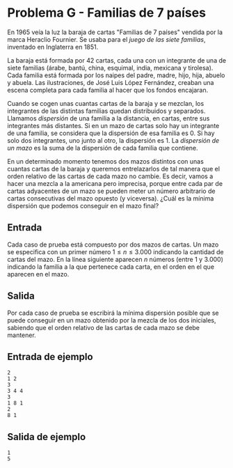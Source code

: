 # Problema G - Familias de 7 países

En 1965 veía la luz la baraja de cartas "Familias de 7 países" vendida por la
marca Heraclio Fournier. Se usaba para el *juego de las siete familias*,
inventado en Inglaterra en 1851.

La baraja está formada por 42 cartas, cada una con un integrante de una de
siete familias (árabe, bantú, china, esquimal, india, mexicana y tirolesa).
Cada familia está formada por los naipes del padre, madre, hijo, hija, abuelo y
abuela.  Las ilustraciones, de José Luis López Fernández, creaban una escena
completa para cada familia al hacer que los fondos encajaran.

Cuando se cogen unas cuantas cartas de la baraja y se mezclan, los integrantes
de las distintas familias quedan distribuidos y separados. Llamamos
*dispersión* de una familia a la distancia, en cartas, entre sus integrantes
más distantes. Si en un mazo de cartas solo hay un integrante de una familia,
se considera que la dispersión de esa familia es 0. Si hay solo dos
integrantes, uno junto al otro, la dispersión es 1. La *dispersión de un mazo*
es la suma de la dispersión de cada familia que contiene.

En un determinado momento tenemos dos mazos distintos con unas cuantas cartas
de la baraja y queremos entrelazarlos de tal manera que el orden relativo de
las cartas de cada mazo no cambie.  Es decir, vamos a hacer una mezcla a la
americana pero imprecisa, porque entre cada par de cartas adyacentes de un mazo
se pueden meter un número arbitrario de cartas consecutivas del mazo opuesto (y
viceversa). ¿Cuál es la mínima dispersión que podemos conseguir en el mazo
final?

## Entrada
Cada caso de prueba está compuesto por dos mazos de cartas. Un mazo se
especifica con un primer número $1 \leq n \leq 3.000$ indicando la cantidad de
cartas del mazo. En la línea siguiente aparecen $n$ números (entre 1 y 3.000)
indicando la familia a la que pertenece cada carta, en el orden en el que
aparecen en el mazo.

## Salida
Por cada caso de prueba se escribirá la mínima dispersión posible que se puede
conseguir en un mazo obtenido por la mezcla de los dos iniciales, sabiendo que
el orden relativo de las cartas de cada mazo se debe mantener.

## Entrada de ejemplo
```
2
1 2
3
3 4 4
3
1 8 1
2
8 1
```

## Salida de ejemplo
```
1
5
```
